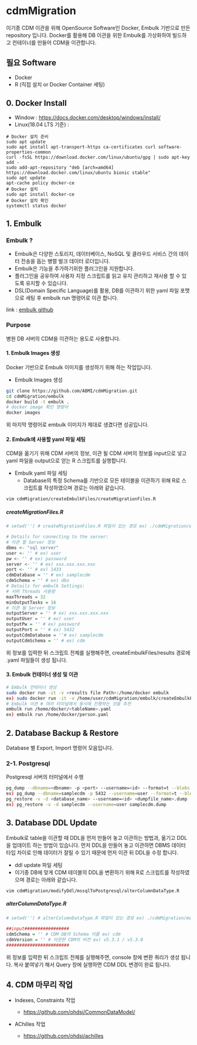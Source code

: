 # cdmMigration

이기종 CDM 이관을 위해 OpenSource Software인 Docker, Embulk 기반으로 만든 repository 입니다.
Docker를 활용해 DB 이관을 위한 Embulk를 가상화하여 빌드하고 컨테이너를 만들어 CDM을 이관합니다. 

## 필요 Software
* Docker
* R (직접 설치 or Docker Container 세팅)

## 0. Docker Install

  - Window : https://docs.docker.com/desktop/windows/install/
  - Linux(18.04 LTS 기준) : 

```
# Docker 설치 준비
sudo apt update
sudo apt install apt-transport-https ca-certificates curl software-properties-common
curl -fsSL https://download.docker.com/linux/ubuntu/gpg | sudo apt-key add -
sudo add-apt-repository "deb [arch=amd64] https://download.docker.com/linux/ubuntu bionic stable"
sudo apt update
apt-cache policy docker-ce
# Docker 설치
sudo apt install docker-ce
# Docker 설치 확인
systemctl status docker
```


## 1. Embulk

### Embulk ?
- Embulk은 다양한 스토리지, 데이터베이스, NoSQL 및 클라우드 서비스 간의 데이터 전송을 돕는 병렬 벌크 데이터 로더입니다.  
- Embulk은 기능을 추가하기위한 플러그인을 지원합니다.  
- 플러그인을 공유하여 사용자 지정 스크립트를 읽고 유지 관리하고 재사용 할 수 있도록 유지할 수 있습니다.
- DSL(Domain Specific Language)를 활용, DB를 이관하기 위한 yaml 파일 포맷으로 세팅 후 embulk run 명령어로 이관 합니다. 

link : [embulk github](https://github.com/embulk/embulk)

### Purpose
병원 DB 서버의 CDM을 이관하는 용도로 사용합니다.

#### 1. Embulk Images 생성
Docker 기반으로 Embulk 이미지를 생성하기 위해 하는 작업입니다. 

- Embulk Images 생성
```bash
git clone https://github.com/ABMI/cdmMigration.git
cd cdmMigration/embulk
docker build -t embulk .
# docker image 확인 명령어
docker images
```
위 마지막 명령어로 embulk 이미지가 제대로 생겼다면 성공입니다.

#### 2. Embulk에 사용할 yaml 파일 세팅
CDM을 옮기기 위해 CDM 서버의 정보, 이관 될 CDM 서버의 정보를 input으로 넣고 yaml 파일을 output으로 얻는 R 스크립트를 실행합니다. 

- Embulk yaml 파일 세팅
  - Database의 특정 Schema를 기반으로 모든 테이블을 이관하기 위해 R로 스크립트를 작성하였으며 경로는 아래와 같습니다.
```
vim cdmMigration/createEmbulkFiles/createMigrationFiles.R
```
##### createMigrationFiles.R
```R
# setwd('') # createMigrationFiles.R 파일이 있는 경로 ex) ./cdmMigration/embulk/createEmbulkFiles/createMigrationFiles.R

# Details for connecting to the server:
# 이관 할 Server 정보
dbms <- "sql server"
user <- '' # ex) user
pw <- '' # ex) password 
server <- '' # ex) xxx.xxx.xxx.xxx
port <- '' # ex) 1433
cdmDatabase = '' # ex) samplecdm
cdmSchema = '' # ex) dbo
# Details for embulk Settings:
# 서버 Threads 사용량 
maxThreads = 32
minOutputTasks = 16
# 이관 될 Server 정보
outputServer = '' # ex) xxx.xxx.xxx.xxx
outputUser = '' # ex) user
outputPw = '' # ex) password 
outputPort = '' # ex) 5432
outputCdmDatabase = ''# ex) samplecdm
outputCdmSchema = '' # ex) cdm
```
위 정보를 입력한 뒤 스크립트 전체를 실행해주면, createEmbulkFiles/results 경로에 <tableName>.yaml 파일들이 생성 됩니다.

#### 3. Embulk 컨테이너 생성 및 이관
```bash
# Embulk 컨테이너 생성
sudo docker run -it -v <results file Path>:/home/docker embulk
ex) sudo docker run -it -v /home/user/cdmMigration/embulk/createEmbulkFiles/results:/home/docker embulk
# Embulk 이관 # 여러 터미널에서 동시에 진행하는 것을 추천
embulk run /home/docker/<tableName>.yaml
ex) embulk run /home/docker/person.yaml
```

## 2. Database Backup & Restore
Database 별 Export, Import 명령어 모음입니다. 
  
  
### 2-1. Postgresql
Postgresql 서버의 터미널에서 수행
```bash
pg_dump --dbname=<dbname> -p <port> --username=<id> --format=t --blobs --verbose -f <cdmname>.dump
ex) pg_dump --dbname=samplecdm -p 5432 --username=user --format=t --blobs --verbose -f samplecdm.dump 
pg_restore -v -d <database_name> --username=<id> <dumpfile_name>.dump
ex) pg_restore -v -d samplecdm --username=user samplecdm.dump
```
  
## 3. Database DDL Update
Embulk로 table을 이관할 때 DDL을 먼저 만들어 놓고 이관하는 방법과, 옮기고 DDL을 업데이트 하는 방법이 있습니다.
먼저 DDL을 만들어 놓고 이관하면 DBMS 데이터 타입 차이로 인해 데이터가 잘릴 수 있기 때문에 먼저 이관 뒤 DDL을 수정 합니다.

- ddl update 파일 세팅
- 이기종 DB에 맞게 CDM 테이블의 DDL을 변환하기 위해 R로 스크립트를 작성하였으며 경로는 아래와 같습니다.
```
vim cdmMigration/modifyDdl/mssqlToPostgresql/alterColumnDataType.R
```
##### alterColumnDataType.R
```R
# setwd('') # alterColumnDataType.R 파일이 있는 경로 ex) ./cdmMigration/modifyDdl/mssqlToPostgresql/alterColumnDataType.R
  
##input#################
cdmSchema = '' # CDM DB의 Schema 이름 ex) cdm
cdmVersion = '' # 이관한 CDM의 버전 ex) v5.3.1 / v5.3.0
########################
```
위 정보를 입력한 뒤 스크립트 전체를 실행해주면, console 창에 변환 쿼리가 생성 됩니다.
복사 붙여넣기 해서 Query 창에 실행하면 CDM DDL 변경이 완료 됩니다.

## 4. CDM 마무리 작업
  
* Indexes, Constraints 작업
  - https://github.com/ohdsi/CommonDataModel/
  
* AChilles 작업
  - https://github.com/ohdsi/achilles
